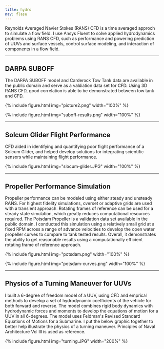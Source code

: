 ```yaml
---
title: hydro
nav: flase
---
```


Reynolds Averaged Navier Stokes (RANS) CFD is a time averaged approch to simulate a flow field. I use Ansys Fluent to solve applied hydrodynamics problems using RANS CFD, such as performance and powering prediction of UUVs and surface vessels, control surface modeling, and interaction of components in a flow field.

------

## DARPA SUBOFF

The DARPA SUBOFF model and Carderock Tow Tank data are available in the public domain and serve as a valdiation data set for CFD. Using 3D RANS CFD, good correlation is able to be demonstrated between tow tank and CFD.

{% include figure.html img="picture2.png" width="100%" %}

{% include figure.html img="suboff-results.png" width="100%" %}

------

## Solcum Glider Flight Performance

CFD aided in identifying and quantifying poor flight performance of a Solcum Glider, and helped develop solutions for integrating scientific sensors while maintaining flight performance. 

{% include figure.html img="slocum-glider.JPG" width="100%" %}

------

## Propeller Performance Simulation

Propeller performance can be modeled using either steady and unsteady RANS. For highest fidelity simulations, overset or adaptive grids are used with a transient approach. Rotating frames of reference can be used for a steady state simulation, which greatly reduces computational resources required. The Potsdam Propeller is a validation data set available in the public domain. I conducted this simulation using a relatively small grid at a fixed RPM across a range of advance velocities to develop the open water propeller curves to compare to tank tested results. Overall, it demonstrates the ability to get reasonable results using a computationally efficient rotating frame of reference approach.

{% include figure.html img="potsdam.png" width="100%" %}

{% include figure.html img="potsdam-curves.png" width="100%" %}

------

## Physics of a Turning Maneuver for UUVs

I built a 6-degree of freedom model of a UUV, using CFD and emprical methods to develop a set of hydrodynamic coefficients of the vehicle for both forward and reverse. The model combines rigid body dynamics with hydrodynamic forces and moments to develop the equations of motion for a UUV in all 6-degrees. The model uses Feldman's Revised Standard Equations of Motions for a Submarine. I put the below graphic together to better help illustrate the physics of a turning maneuver. Principles of Naval Architecture Vol III is used as reference.

{% include figure.html img="turning.JPG" width="200%" %}

